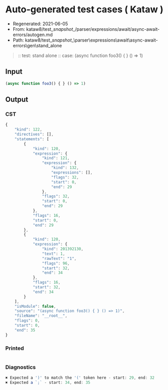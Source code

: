 # Auto-generated test cases ( Kataw )
- Regenerated: 2021-06-05
- From: kataw8/test\__snapshot__/parser/expressions/await/async-await-errors/autogen.md
- Path: kataw8/test\__snapshot__\parser\expressions\await\async-await-errors\gen\stand_alone
> :: test: stand alone
> :: case: (async function foo3() { } () => 1)
## Input

`````js
(async function foo3() { } () => 1)
`````
## Output

### CST

```javascript
{
    "kind": 122,
    "directives": [],
    "statements": [
        {
            "kind": 120,
            "expression": {
                "kind": 121,
                "expression": {
                    "kind": 132,
                    "expressions": [],
                    "flags": 32,
                    "start": 0,
                    "end": 29
                },
                "flags": 32,
                "start": 0,
                "end": 29
            },
            "flags": 16,
            "start": 0,
            "end": 29
        },
        {
            "kind": 120,
            "expression": {
                "kind": 201392130,
                "text": 1,
                "rawText": "1",
                "flags": 96,
                "start": 32,
                "end": 34
            },
            "flags": 16,
            "start": 32,
            "end": 34
        }
    ],
    "isModule": false,
    "source": "(async function foo3() { } () => 1)",
    "fileName": "__root__",
    "flags": 0,
    "start": 0,
    "end": 35
}
```

### Printed

```javascript

```

### Diagnostics

```javascript
✖ Expected a ')' to match the '(' token here - start: 29, end: 32
✖ Expected a `;` - start: 34, end: 35

```


